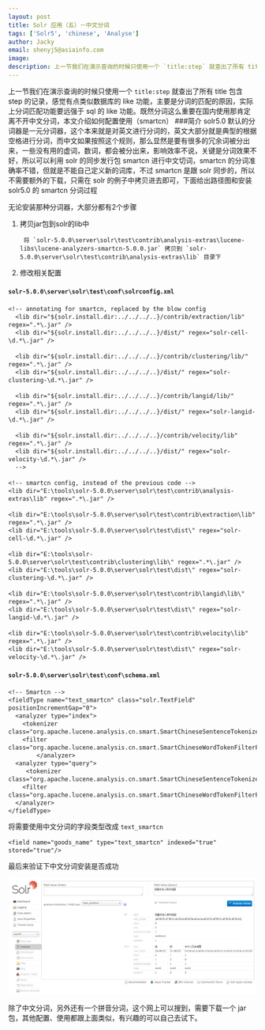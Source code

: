 ```yaml
---
layout: post
title: Solr 应用（五）－中文分词
tags: ['Solr5', 'chinese', 'Analyse']
author: Jacky
email: shenyj5@asiainfo.com
image:
description: 上一节我们在演示查询的时候只使用一个 `title:step` 就查出了所有 title 包含 step 的记录，感觉有点类似数据库的 like 功能，主要是分词的匹配的原因，实际上分词匹配功能要远强于 sql 的 like 功能。既然分词这么重要在国内使用那肯定离不开中文分词，本文介绍如何配置使用（smartcn）
---
```

上一节我们在演示查询的时候只使用一个 `title:step` 就查出了所有 title 包含 step 的记录，感觉有点类似数据库的 like 功能，主要是分词的匹配的原因，实际上分词匹配功能要远强于 sql 的 like 功能。既然分词这么重要在国内使用那肯定离不开中文分词，本文介绍如何配置使用（smartcn）
###简介
solr5.0 默认的分词器是一元分词器，这个本来就是对英文进行分词的，英文大部分就是典型的根据空格进行分词，而中文如果按照这个规则，那么显然是要有很多的冗余词被分出来，一些没有用的虚词，数词，都会被分出来，影响效率不说，关键是分词效果不好，所以可以利用 solr 的同步发行包 smartcn 进行中文切词，smartcn 的分词准确率不错，但就是不能自己定义新的词库，不过 smartcn 是跟 solr 同步的，所以不需要额外的下载，只需在 solr 的例子中拷贝进去即可，下面给出路径图和安装 solr5.0 的 smartcn 分词过程

无论安装那种分词器，大部分都有2个步骤

1. 拷贝jar包到solr的lib中

		将 `solr-5.0.0\server\solr\test\contrib\analysis-extras\lucene-libs\lucene-analyzers-smartcn-5.0.0.jar` 拷贝到 `solr-5.0.0\server\solr\test\contrib\analysis-extras\lib` 目录下

2. 修改相关配置

#### `solr-5.0.0\server\solr\test\conf\solrconfig.xml`

	<!-- annotating for smartcn, replaced by the blow config
	  <lib dir="${solr.install.dir:../../../..}/contrib/extraction/lib" regex=".*\.jar" />
	  <lib dir="${solr.install.dir:../../../..}/dist/" regex="solr-cell-\d.*\.jar" />
	
	  <lib dir="${solr.install.dir:../../../..}/contrib/clustering/lib/" regex=".*\.jar" />
	  <lib dir="${solr.install.dir:../../../..}/dist/" regex="solr-clustering-\d.*\.jar" />
	
	  <lib dir="${solr.install.dir:../../../..}/contrib/langid/lib/" regex=".*\.jar" />
	  <lib dir="${solr.install.dir:../../../..}/dist/" regex="solr-langid-\d.*\.jar" />
	
	  <lib dir="${solr.install.dir:../../../..}/contrib/velocity/lib" regex=".*\.jar" />
	  <lib dir="${solr.install.dir:../../../..}/dist/" regex="solr-velocity-\d.*\.jar" />
	  -->
	  
	<!-- smartcn config, instead of the previous code -->
	<lib dir="E:\tools\solr-5.0.0\server\solr\test\contrib\analysis-extras\lib" regex=".*\.jar" />  
      
	<lib dir="E:\tools\solr-5.0.0\server\solr\test\contrib\extraction\lib" regex=".*\.jar" />  
	<lib dir="E:\tools\solr-5.0.0\server\solr\test\dist\" regex="solr-cell-\d.*\.jar" />  
	  
	<lib dir="E:\tools\solr-5.0.0\server\solr\test\contrib\clustering\lib\" regex=".*\.jar" />  
	<lib dir="E:\tools\solr-5.0.0\server\solr\test\dist\" regex="solr-clustering-\d.*\.jar" />  
	  
	<lib dir="E:\tools\solr-5.0.0\server\solr\test\contrib\langid\lib\" regex=".*\.jar" />  
	<lib dir="E:\tools\solr-5.0.0\server\solr\test\dist\" regex="solr-langid-\d.*\.jar" />  
	  
	<lib dir="E:\tools\solr-5.0.0\server\solr\test\contrib\velocity\lib" regex=".*\.jar" />  
	<lib dir="E:\tools\solr-5.0.0\server\solr\test\dist\" regex="solr-velocity-\d.*\.jar" />

#### `solr-5.0.0\server\solr\test\conf\schema.xml`

    <!-- Smartcn -->
    <fieldType name="text_smartcn" class="solr.TextField" positionIncrementGap="0">  
      <analyzer type="index">  
        <tokenizer class="org.apache.lucene.analysis.cn.smart.SmartChineseSentenceTokenizerFactory"/>  
        <filter class="org.apache.lucene.analysis.cn.smart.SmartChineseWordTokenFilterFactory"/>  
			</analyzer>  
      <analyzer type="query">  
         <tokenizer class="org.apache.lucene.analysis.cn.smart.SmartChineseSentenceTokenizerFactory"/>  
        <filter class="org.apache.lucene.analysis.cn.smart.SmartChineseWordTokenFilterFactory"/>  
      </analyzer>  
	</fieldType> 

将需要使用中文分词的字段类型改成 `text_smartcn`

	<field name="goods_name" type="text_smartcn" indexed="true" stored="true"/>

最后来验证下中文分词安装是否成功

![Web 控制台 中文分词测试](/images/solr-5-1.png)

除了中文分词，另外还有一个拼音分词，这个网上可以搜到，需要下载一个 jar 包，其他配置、使用都跟上面类似，有兴趣的可以自己去试下。